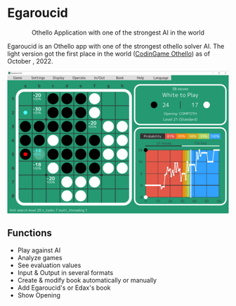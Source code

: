 # Egaroucid

<div style="text-align:center">Othello Application with one of the strongest AI in the world</div>





Egaroucid is an Othello app with one of the strongest othello solver AI. The light version got the first place in the world ([CodinGame Othello](https://www.codingame.com/multiplayer/bot-programming/othello-1)) as of October , 2022.

<img class="pic" src="img/app.png">



## Functions

<ul>
    <li>Play against AI</li>
    <li>Analyze games</li>
    <li>See evaluation values</li>
    <li>Input & Output in several formats</li>
    <li>Create & modify book automatically or manually</li>
    <li>Add Egaroucid's or Edax's book</li>
    <li>Show Opening</li>
</ul>